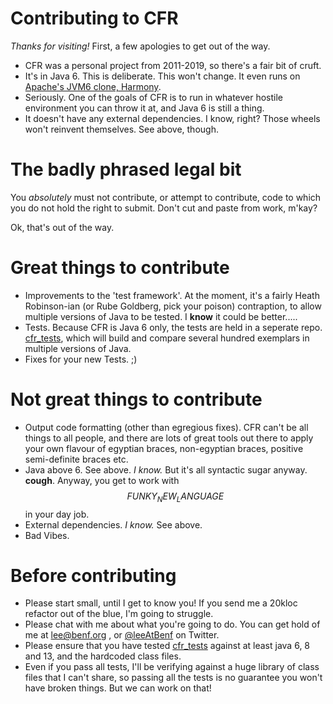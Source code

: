 # Contributing to CFR

*Thanks for visiting!*
First, a few apologies to get out of the way.  

* CFR was a personal project from 2011-2019, so there's a fair bit of cruft. 
* It's in Java 6.  This is deliberate.  This won't change.   It even runs on <a href="https://harmony.apache.org/">Apache's JVM6 clone, Harmony</a>.  
* Seriously.   One of the goals of CFR is to run in whatever hostile environment you can throw it at, and Java 6 is still a thing.
* It doesn't have any external dependencies.  I know, right?  Those wheels won't reinvent themselves.   See above, though.

# The badly phrased legal bit

You *absolutely* must not contribute, or attempt to contribute, code to which you do not hold the right to submit.   Don't cut and paste from work, m'kay?

Ok, that's out of the way.

# Great things to contribute

* Improvements to the 'test framework'.  At the moment, it's a fairly Heath Robinson-ian (or Rube Goldberg, pick your poison) contraption, to allow multiple versions of Java to be tested.  I **know** it could be better.....
* Tests.  Because CFR is Java 6 only, the tests are held in a seperate repo. <a href="https://github.com/leibnitz27/cfr_tests">cfr_tests</a>, which will build and compare several hundred exemplars in multiple versions of Java.
* Fixes for your new Tests. ;)

# Not great things to contribute

* Output code formatting (other than egregious fixes).  CFR can't be all things to all people, and there are lots of great tools out there to apply your own flavour of egyptian braces, non-egyptian braces, positive semi-definite braces etc.
* Java above 6.  See above.  *I know.*  But it's all syntactic sugar anyway.  **cough**.  Anyway, you get to work with $$FUNKY_NEW_LANGUAGE$$ in your day job.
* External dependencies.  *I know.*  See above.  
* Bad Vibes.

# Before contributing

* Please start small, until I get to know you!  If you send me a 20kloc refactor out of the blue, I'm going to struggle.
* Please chat with me about what you're going to do.   You can get hold of me at lee@benf.org , or <a href="https://twitter.com/leeatbenf">@leeAtBenf</a> on Twitter.
* Please ensure that you have tested <a href="https://github.com/leibnitz27/cfr_tests">cfr_tests</a> against at least java 6, 8 and 13, and the hardcoded class files.
* Even if you pass all tests, I'll be verifying against a huge library of class files that I can't share, so passing all the tests is no guarantee you won't have broken things.  But we can work on that!

